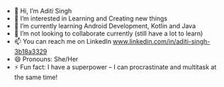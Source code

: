 - 👋 Hi, I’m Aditi Singh
- 👀 I’m interested in Learning and Creating new things
- 🌱 I’m currently learning Android Development, Kotlin and Java
- 💞️ I’m not looking to collaborate currently (still have a lot to learn)
- 📫 You can reach me on LinkedIn www.linkedin.com/in/aditi-singh-3b18a3329
- 😄 Pronouns: She/Her
- ⚡ Fun fact:  I have a superpower – I can procrastinate and multitask at the same time!

<!---
AditiSingh-05/AditiSingh-05 is a ✨ special ✨ repository because its `README.md` (this file) appears on your GitHub profile.
You can click the Preview link to take a look at your changes.
--->

